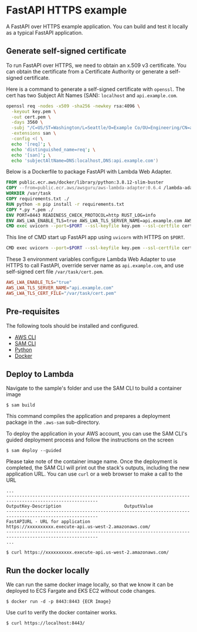 # FastAPI HTTPS example

A FastAPI over HTTPS example application. You can build and test it locally as a typical FastAPI application.

## Generate self-signed certificate

To run FastAPI over HTTPS, we need to obtain an x.509 v3 certificate. You can obtain the certificate from a Certificate Authority or generate a self-signed certificate.

Here is a command to generate a self-signed certificate with `openssl`. The cert has two Subject Alt Names (SAN): `localhost` and `api.example.com`.
```bash
openssl req -nodes -x509 -sha256 -newkey rsa:4096 \
  -keyout key.pem \
  -out cert.pem \
  -days 3560 \
  -subj "/C=US/ST=Washington/L=Seattle/O=Example Co/OU=Engineering/CN=api.example.com" \
  -extensions san \
  -config <( \
  echo '[req]'; \
  echo 'distinguished_name=req'; \
  echo '[san]'; \
  echo 'subjectAltName=DNS:localhost,DNS:api.example.com')
```

Below is a Dockerfile to package FastAPI with Lambda Web Adapter. 

```dockerfile
FROM public.ecr.aws/docker/library/python:3.8.12-slim-buster
COPY --from=public.ecr.aws/awsguru/aws-lambda-adapter:0.6.4 /lambda-adapter /opt/extensions/lambda-adapter
WORKDIR /var/task
COPY requirements.txt ./
RUN python -m pip install -r requirements.txt
COPY *.py *.pem ./
ENV PORT=8443 READINESS_CHECK_PROTOCOL=http RUST_LOG=info
ENV AWS_LWA_ENABLE_TLS=true AWS_LWA_TLS_SERVER_NAME=api.example.com AWS_LWA_TLS_CERT_FILE=/var/task/cert.pem
CMD exec uvicorn --port=$PORT --ssl-keyfile key.pem --ssl-certfile cert.pem --log-level info main:app
```

This line of CMD start up FastAPI app using `uvicorn` with HTTPS on `$PORT`. 
```bash
CMD exec uvicorn --port=$PORT --ssl-keyfile key.pem --ssl-certfile cert.pem --log-level info main:app
```

These 3 environment variables configure Lambda Web Adapter to use HTTPS to call FastAPI, override server name as `api.example.com`, and use self-signed cert file `/var/task/cert.pem`.
```toml
AWS_LWA_ENABLE_TLS="true"
AWS_LWA_TLS_SERVER_NAME="api.example.com" 
AWS_LWA_TLS_CERT_FILE="/var/task/cert.pem"
```

## Pre-requisites

The following tools should be installed and configured.
* [AWS CLI](https://aws.amazon.com/cli/)
* [SAM CLI](https://github.com/awslabs/aws-sam-cli)
* [Python](https://www.python.org/)
* [Docker](https://www.docker.com/products/docker-desktop)


## Deploy to Lambda
Navigate to the sample's folder and use the SAM CLI to build a container image
```shell
$ sam build
```

This command compiles the application and prepares a deployment package in the `.aws-sam` sub-directory.

To deploy the application in your AWS account, you can use the SAM CLI's guided deployment process and follow the instructions on the screen

```shell
$ sam deploy --guided
```
Please take note of the container image name.
Once the deployment is completed, the SAM CLI will print out the stack's outputs, including the new application URL. You can use `curl` or a web browser to make a call to the URL

```shell
...
---------------------------------------------------------------------------------------------------------
OutputKey-Description                        OutputValue
---------------------------------------------------------------------------------------------------------
FastAPIURL - URL for application            https://xxxxxxxxxx.execute-api.us-west-2.amazonaws.com/
---------------------------------------------------------------------------------------------------------
...

$ curl https://xxxxxxxxxx.execute-api.us-west-2.amazonaws.com/
```

## Run the docker locally

We can run the same docker image locally, so that we know it can be deployed to ECS Fargate and EKS EC2 without code changes.

```shell
$ docker run -d -p 8443:8443 {ECR Image}

```

Use curl to verify the docker container works.

```shell
$ curl https://localhost:8443/ 
```
